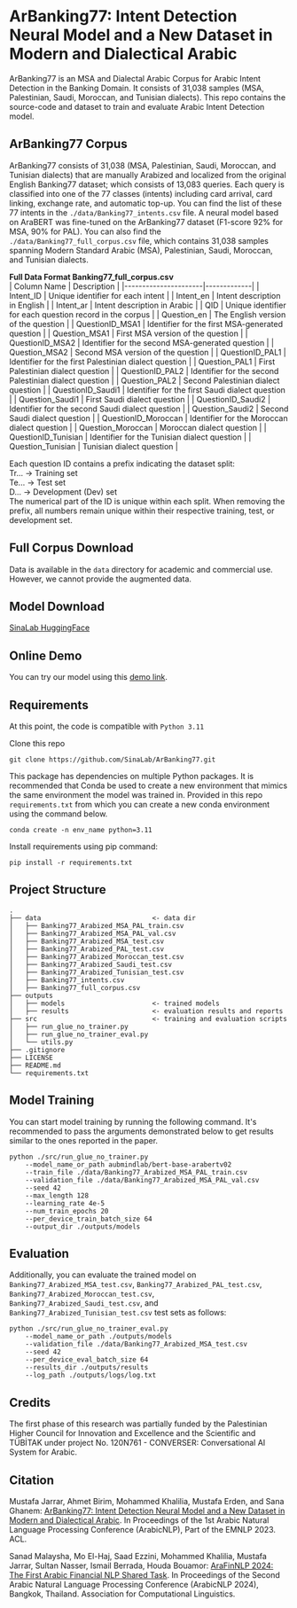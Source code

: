 ArBanking77: Intent Detection Neural Model and a New Dataset in Modern and Dialectical Arabic
======================
ArBanking77 is an MSA and Dialectal Arabic Corpus for Arabic Intent Detection in the Banking Domain. It consists of 31,038
samples (MSA, Palestinian, Saudi, Moroccan, and Tunisian dialects). This repo contains the source-code and dataset to train and evaluate
Arabic Intent Detection model.


ArBanking77 Corpus
--------
ArBanking77 consists of 31,038 (MSA, Palestinian, Saudi, Moroccan, and Tunisian dialects) that are manually Arabized and localized from the original
English Banking77 dataset; which consists of 13,083 queries. Each query is classified into one of the 77 classes (intents) including card arrival, card linking, exchange rate, and automatic top-up. You can find the list of these 77 intents in the `./data/Banking77_intents.csv` file. A neural model based on AraBERT was fine-tuned on the ArBanking77 dataset (F1-score 92% for MSA, 90% for PAL).
You can also find the `./data/Banking77_full_corpus.csv` file, which contains 31,038 samples spanning Modern Standard Arabic (MSA), Palestinian, Saudi, Moroccan, and Tunisian dialects. 

**Full Data Format Banking77_full_corpus.csv** <br>
| Column Name          | Description |
|----------------------|-------------|
| Intent_ID       | Unique identifier for each intent |
| Intent_en       | Intent description in English |
| Intent_ar       | Intent description in Arabic |
| QID             | Unique identifier for each question record in the corpus |
| Question_en     | The English version of the question |
| QuestionID_MSA1 | Identifier for the first MSA-generated question |
| Question_MSA1   | First MSA version of the question |
| QuestionID_MSA2 | Identifier for the second MSA-generated question |
| Question_MSA2   | Second MSA version of the question |
| QuestionID_PAL1 | Identifier for the first Palestinian dialect question |
| Question_PAL1   | First Palestinian dialect question |
| QuestionID_PAL2 | Identifier for the second Palestinian dialect question |
| Question_PAL2   | Second Palestinian dialect question |
| QuestionID_Saudi1 | Identifier for the first Saudi dialect question |
| Question_Saudi1 | First Saudi dialect question |
| QuestionID_Saudi2 | Identifier for the second Saudi dialect question |
| Question_Saudi2 | Second Saudi dialect question |
| QuestionID_Moroccan | Identifier for the Moroccan dialect question |
| Question_Moroccan | Moroccan dialect question |
| QuestionID_Tunisian | Identifier for the Tunisian dialect question |
| Question_Tunisian | Tunisian dialect question |

Each question ID contains a prefix indicating the dataset split: <br>
Tr... → Training set <br>
Te... → Test set <br>
D... → Development (Dev) set <br>
The numerical part of the ID is unique within each split. When removing the prefix, all numbers remain unique within their respective training, test, or development set.


Full Corpus Download
--------
Data is available in the `data` directory for academic and commercial use. However, we cannot provide the augmented data.

Model Download
--------
[SinaLab HuggingFace](https://huggingface.co/SinaLab/ArBanking77)

Online Demo
--------
You can try our model using this [demo link](https://sina.birzeit.edu/arbanking77/).

Requirements
--------
At this point, the code is compatible with `Python 3.11`

Clone this repo

    git clone https://github.com/SinaLab/ArBanking77.git

This package has dependencies on multiple Python packages. It is recommended that Conda be used to create a new environment
that mimics the same environment the model was trained in. Provided in this repo `requirements.txt` from which you
can create a new conda environment using the command below.

    conda create -n env_name python=3.11

Install requirements using pip command:

    pip install -r requirements.txt


Project Structure
--------
```
.
├── data                            <- data dir
│   ├── Banking77_Arabized_MSA_PAL_train.csv
│   ├── Banking77_Arabized_MSA_PAL_val.csv
│   ├── Banking77_Arabized_MSA_test.csv
│   ├── Banking77_Arabized_PAL_test.csv
│   ├── Banking77_Arabized_Moroccan_test.csv
│   ├── Banking77_Arabized_Saudi_test.csv
│   ├── Banking77_Arabized_Tunisian_test.csv
│   ├── Banking77_intents.csv
│   ├── Banking77_full_corpus.csv
├── outputs
│   ├── models                      <- trained models
│   ├── results                     <- evaluation results and reports
├── src                             <- training and evaluation scripts
│   ├── run_glue_no_trainer.py
│   ├── run_glue_no_trainer_eval.py
│   └── utils.py
├── .gitignore
├── LICENSE
├── README.md
└── requirements.txt
```

Model Training
--------
You can start model training by running the following command. It's recommended to pass the arguments demonstrated below
to get results similar to the ones reported in the paper.

    python ./src/run_glue_no_trainer.py
        --model_name_or_path aubmindlab/bert-base-arabertv02 
        --train_file ./data/Banking77_Arabized_MSA_PAL_train.csv
        --validation_file ./data/Banking77_Arabized_MSA_PAL_val.csv 
        --seed 42 
        --max_length 128 
        --learning_rate 4e-5 
        --num_train_epochs 20 
        --per_device_train_batch_size 64 
        --output_dir ./outputs/models

Evaluation
--------
Additionally, you can evaluate the trained model on `Banking77_Arabized_MSA_test.csv`, `Banking77_Arabized_PAL_test.csv`, `Banking77_Arabized_Moroccan_test.csv`, `Banking77_Arabized_Saudi_test.csv`, and `Banking77_Arabized_Tunisian_test.csv` test sets as follows:

    python ./src/run_glue_no_trainer_eval.py 
        --model_name_or_path ./outputs/models 
        --validation_file ./data/Banking77_Arabized_MSA_test.csv 
        --seed 42 
        --per_device_eval_batch_size 64 
        --results_dir ./outputs/results 
        --log_path ./outputs/logs/log.txt

Credits
-------
The first phase of this research was partially funded by the Palestinian Higher Council for Innovation and Excellence and the Scientific and TÜBİTAK under project No. 120N761 - CONVERSER: Conversational AI System for Arabic.

Citation
-------
Mustafa Jarrar, Ahmet Birim, Mohammed Khalilia, Mustafa Erden, and Sana Ghanem: [ArBanking77: Intent Detection Neural Model and a New Dataset in Modern and Dialectical Arabic](http://www.jarrar.info/publications/JBKEG23.pdf).
In Proceedings of the 1st Arabic Natural Language Processing Conference (ArabicNLP), Part of the EMNLP 2023. ACL.

Sanad Malaysha, Mo El-Haj, Saad Ezzini, Mohammed Khalilia, Mustafa Jarrar, Sultan Nasser, Ismail Berrada, Houda Bouamor: [AraFinNLP 2024: The First Arabic Financial NLP Shared Task](https://www.jarrar.info/publications/MEEKJNBB24.pdf). In Proceedings of the Second Arabic Natural Language Processing Conference (ArabicNLP 2024), Bangkok, Thailand. Association for Computational Linguistics.
